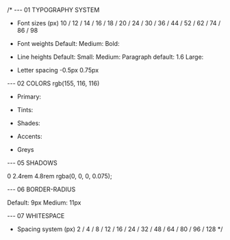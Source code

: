 /\* --- 01 TYPOGRAPHY SYSTEM

- Font sizes (px)
  10 / 12 / 14 / 16 / 18 / 20 / 24 / 30
  / 36 / 44 / 52 / 62 / 74 / 86 / 98

- Font weights
  Default:
  Medium:
  Bold:

- Line heights
  Default:
  Small:
  Medium:
  Paragraph default: 1.6
  Large:

- Letter spacing
  -0.5px
  0.75px

--- 02 COLORS
rgb(155, 116, 116)

- Primary:
- Tints:

- Shades:

- Accents:
- Greys

--- 05 SHADOWS

0 2.4rem 4.8rem rgba(0, 0, 0, 0.075);

--- 06 BORDER-RADIUS

Default: 9px
Medium: 11px

--- 07 WHITESPACE

- Spacing system (px)
  2 / 4 / 8 / 12 / 16 / 24 / 32
  / 48 / 64 / 80 / 96 / 128 \*/
